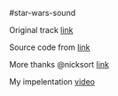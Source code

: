 #star-wars-sound

Original track [link]()

Source code from [link](https://gist.github.com/nicksort/4736535)

More thanks @nicksort [link](https://github.com/nicksort)

My impelentation [video]()
